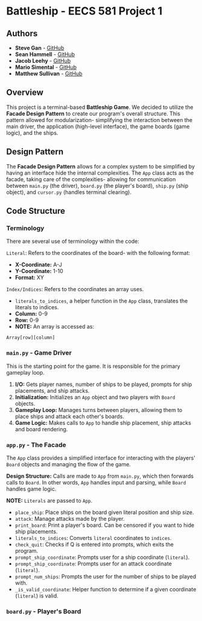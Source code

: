 

# Battleship - EECS 581 Project 1

## Authors
- **Steve Gan** - [GitHub](https://github.com/qgan99) 
- **Sean Hammell** - [GitHub](https://github.com/seanhammell)
-  **Jacob Leehy** - [GitHub](https://github.com/Jleehy) 
- **Mario Simental** - [GitHub](https://github.com/aepii) 
- **Matthew Sullivan** - [GitHub](https://github.com/matthewsullivan1)

## Overview
This project is a terminal-based **Battleship Game**. We decided to utilize the **Facade Design Pattern** to create our program's overall structure. This pattern allowed for modularization- simplifying the interaction between the main driver, the application (high-level interface), the game boards (game logic), and the ships.

## Design Pattern
The **Facade Design Pattern** allows for a complex system to be simplified by having an interface hide the internal complexities. The `App` class acts as the facade, taking care of the complexities- allowing for communication between `main.py` (the driver), `board.py` (the player's board), `ship.py` (ship object), and `cursor.py` (handles terminal clearing).

## Code Structure

### Terminology
There are several use of terminology within the code:

`Literal`: Refers to the coordinates of the board- with the following format: 
- **X-Coordinate:** A-J
- **Y-Coordinate:** 1-10
- **Format:** XY

`Index/Indices`: Refers to the coordinates an array uses. 
- `literals_to_indices`, a helper function in the `App` class,  translates the literals to indices.
-  **Column:** 0-9
- **Row:** 0-9
-  **NOTE:** An array is accessed as: 
```
Array[row][column]
```

### `main.py` - Game Driver
This is the starting point for the game. It is responsible for the primary gameplay loop.
1. **I/O:** Gets player names, number of ships to be played, prompts for ship placements, and ship attacks.
2. **Initialization:** Initializes an `App` object and two players with `Board` objects.
3. **Gameplay Loop:** Manages turns between players, allowing them to place ships and attack each other's boards.
4. **Game Logic:** Makes calls to `App` to handle ship placement, ship attacks and board rendering.

### `app.py` - The Facade
The `App` class provides a simplified interface for interacting with the players' `Board` objects and managing the flow of the game. 

**Design Structure:** Calls are made to `App` from `main.py`, which then forwards calls to `Board`. In other words, `App` handles input and parsing, while `Board` handles game logic.

**NOTE:** `Literals` are passed to `App`.

- `place_ship`: Place ships on the board given literal position and ship size.
- `attack`: Manage attacks made by the player.
- `print_board`: Print a player's board. Can be censored if you want to hide ship placements.
- `literals_to_indices`: Converts `literal` coordinates to `indices`.
- `check_quit`: Checks if Q is entered into prompts, which exits the program.
- `prompt_ship_coordinate`: Prompts user for a ship coordinate (`literal`). 
- `prompt_ship_coordinate`: Prompts user for an attack coordinate (`literal`).
- `prompt_num_ships`: Prompts the user for the number of ships to be played with.
- `_is_valid_coordinate`: Helper function to determine if a given coordinate (`literal`) is valid.

### `board.py` - Player's Board
